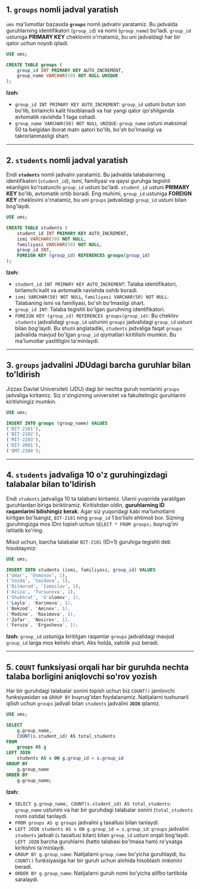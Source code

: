 ## 1\. `groups` nomli jadval yaratish

`ums` ma'lumotlar bazasida **`groups`** nomli jadvalni yaratamiz. Bu jadvalda guruhlarning identifikatori (`group_id`) va nomi (`group_name`) bo'ladi. `group_id` ustuniga **PRIMARY KEY** cheklovini o'rnatamiz, bu uni jadvaldagi har bir qator uchun noyob qiladi.

```sql
USE ums;

CREATE TABLE groups (
    group_id INT PRIMARY KEY AUTO_INCREMENT,
    group_name VARCHAR(50) NOT NULL UNIQUE
);
```

**Izoh:**

  * `group_id INT PRIMARY KEY AUTO_INCREMENT`: `group_id` ustuni butun son bo'lib, birlamchi kalit hisoblanadi va har yangi qator qo'shilganda avtomatik ravishda 1 taga oshadi.
  * `group_name VARCHAR(50) NOT NULL UNIQUE`: `group_name` ustuni maksimal 50 ta belgidan iborat matn qatori bo'lib, bo'sh bo'lmasligi va takrorlanmasligi shart.

-----

## 2\. `students` nomli jadval yaratish

Endi **`students`** nomli jadvalni yaratamiz. Bu jadvalda talabalarning identifikatori (`student_id`), ismi, familiyasi va qaysi guruhga tegishli ekanligini ko'rsatuvchi `group_id` ustuni bo'ladi. `student_id` ustuni **PRIMARY KEY** bo'lib, avtomatik ortib boradi. Eng muhimi, `group_id` ustuniga **FOREIGN KEY** cheklovini o'rnatamiz, bu uni `groups` jadvalidagi `group_id` ustuni bilan bog'laydi.

```sql
USE ums;

CREATE TABLE students (
    student_id INT PRIMARY KEY AUTO_INCREMENT,
    ismi VARCHAR(50) NOT NULL,
    familiyasi VARCHAR(50) NOT NULL,
    group_id INT,
    FOREIGN KEY (group_id) REFERENCES groups(group_id)
);
```

**Izoh:**

  * `student_id INT PRIMARY KEY AUTO_INCREMENT`: Talaba identifikatori, birlamchi kalit va avtomatik ravishda oshib boradi.
  * `ismi VARCHAR(50) NOT NULL`, `familiyasi VARCHAR(50) NOT NULL`: Talabaning ismi va familiyasi, bo'sh bo'lmasligi shart.
  * `group_id INT`: Talaba tegishli bo'lgan guruhning identifikatori.
  * `FOREIGN KEY (group_id) REFERENCES groups(group_id)`: Bu cheklov `students` jadvalidagi `group_id` ustunini `groups` jadvalidagi `group_id` ustuni bilan bog'laydi. Bu shuni anglatadiki, `students` jadvaliga faqat `groups` jadvalida mavjud bo'lgan `group_id` qiymatlari kiritilishi mumkin. Bu ma'lumotlar yaxlitligini ta'minlaydi.

-----

## 3\. `groups` jadvalini JDUdagi barcha guruhlar bilan to'ldirish

Jizzax Davlat Universiteti (JDU) dagi bir nechta guruh nomlarini `groups` jadvaliga kiritamiz. Siz o'zingizning universitet va fakultetingiz guruhlarini kiritishingiz mumkin.

```sql
USE ums;

INSERT INTO groups (group_name) VALUES
('BIT-2101'),
('BIT-2102'),
('MIT-2203'),
('DIT-2001'),
('QMT-2304');
```

-----

## 4\. `students` jadvaliga 10 o'z guruhingizdagi talabalar bilan to'ldirish

Endi `students` jadvaliga 10 ta talabani kiritamiz. Ularni yuqorida yaratilgan guruhlardan biriga biriktiramiz. Kiritishdan oldin, **guruhlarning ID raqamlarini bilishingiz kerak**. Agar siz yuqoridagi kabi ma'lumotlarni kiritgan bo'lsangiz, `BIT-2101` ning `group_id` 1 bo'lishi ehtimoli bor. Sizning guruhingizga mos IDni topish uchun `SELECT * FROM groups;` buyrug'ini ishlatib ko'ring.

Misol uchun, barcha talabalar `BIT-2101` (ID=1) guruhiga tegishli deb hisoblaymiz:

```sql
USE ums;

INSERT INTO students (ismi, familiyasi, group_id) VALUES
('Umar', 'Usmonov', 1),
('Saida', 'Saidova', 1),
('Dilmurod', 'Ismoilov', 1),
('Aziza', 'Tursunova', 1),
('Shukhrat', 'G'ulomov', 1),
('Laylo', 'Karimova', 1),
('Bekzod', 'Aminov', 1),
('Madina', 'Raximova', 1),
('Zafar', 'Nosirov', 1),
('Feruza', 'Ergasheva', 1);
```

**Izoh:** `group_id` ustuniga kiritilgan raqamlar `groups` jadvalidagi mavjud `group_id` larga mos kelishi shart. Aks holda, xatolik yuz beradi.

-----

## 5\. `COUNT` funksiyasi orqali har bir guruhda nechta talaba borligini aniqlovchi so'rov yozish

Har bir guruhdagi talabalar sonini topish uchun biz `COUNT()` jamlovchi funksiyasidan va `GROUP BY` buyrug'idan foydalanamiz. Natijalarni tushunarli qilish uchun `groups` jadvali bilan `students` jadvalini **`JOIN`** qilamiz.

```sql
USE ums;

SELECT
    g.group_name,
    COUNT(s.student_id) AS total_students
FROM
    groups AS g
LEFT JOIN
    students AS s ON g.group_id = s.group_id
GROUP BY
    g.group_name
ORDER BY
    g.group_name;
```

**Izoh:**

  * `SELECT g.group_name, COUNT(s.student_id) AS total_students`: `group_name` ustunini va har bir guruhdagi talabalar sonini (`total_students` nomi ostida) tanlaydi.
  * `FROM groups AS g`: `groups` jadvalini `g` taxallusi bilan tanlaydi.
  * `LEFT JOIN students AS s ON g.group_id = s.group_id`: `groups` jadvalini `students` jadvali (`s` taxallusi bilan) bilan `group_id` ustuni orqali bog'laydi. `LEFT JOIN` barcha guruhlarni (hatto talabasi bo'lmasa ham) ro'yxatga kiritishni ta'minlaydi.
  * `GROUP BY g.group_name`: Natijalarni `group_name` bo'yicha guruhlaydi, bu `COUNT()` funksiyasiga har bir guruh uchun alohida hisoblash imkonini beradi.
  * `ORDER BY g.group_name`: Natijalarni guruh nomi bo'yicha alifbo tartibida saralaydi.